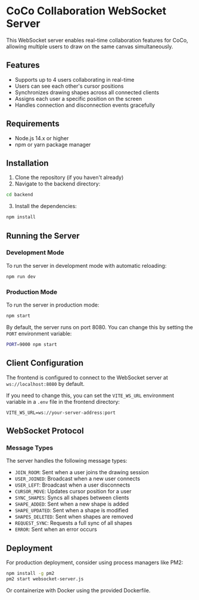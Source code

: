 # CoCo Collaboration WebSocket Server

This WebSocket server enables real-time collaboration features for CoCo, allowing multiple users to draw on the same canvas simultaneously.

## Features

- Supports up to 4 users collaborating in real-time
- Users can see each other's cursor positions
- Synchronizes drawing shapes across all connected clients
- Assigns each user a specific position on the screen
- Handles connection and disconnection events gracefully

## Requirements

- Node.js 14.x or higher
- npm or yarn package manager

## Installation

1. Clone the repository (if you haven't already)
2. Navigate to the backend directory:

```bash
cd backend
```

3. Install the dependencies:

```bash
npm install
```

## Running the Server

### Development Mode

To run the server in development mode with automatic reloading:

```bash
npm run dev
```

### Production Mode

To run the server in production mode:

```bash
npm start
```

By default, the server runs on port 8080. You can change this by setting the `PORT` environment variable:

```bash
PORT=9000 npm start
```

## Client Configuration

The frontend is configured to connect to the WebSocket server at `ws://localhost:8080` by default. 

If you need to change this, you can set the `VITE_WS_URL` environment variable in a `.env` file in the frontend directory:

```
VITE_WS_URL=ws://your-server-address:port
```

## WebSocket Protocol

### Message Types

The server handles the following message types:

- `JOIN_ROOM`: Sent when a user joins the drawing session
- `USER_JOINED`: Broadcast when a new user connects
- `USER_LEFT`: Broadcast when a user disconnects
- `CURSOR_MOVE`: Updates cursor position for a user
- `SYNC_SHAPES`: Syncs all shapes between clients
- `SHAPE_ADDED`: Sent when a new shape is added
- `SHAPE_UPDATED`: Sent when a shape is modified
- `SHAPES_DELETED`: Sent when shapes are removed
- `REQUEST_SYNC`: Requests a full sync of all shapes
- `ERROR`: Sent when an error occurs

## Deployment

For production deployment, consider using process managers like PM2:

```bash
npm install -g pm2
pm2 start websocket-server.js
```

Or containerize with Docker using the provided Dockerfile. 